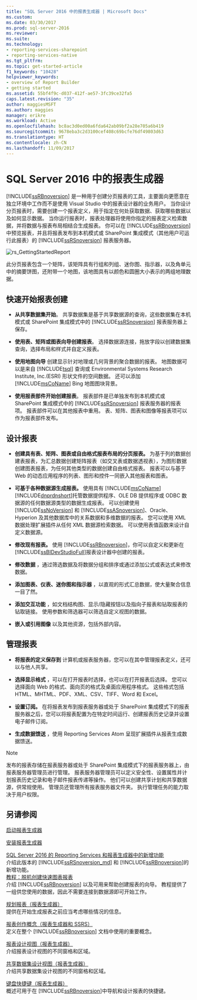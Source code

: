 ```yaml
---
title: "SQL Server 2016 中的报表生成器 | Microsoft Docs"
ms.custom: 
ms.date: 03/30/2017
ms.prod: sql-server-2016
ms.reviewer: 
ms.suite: 
ms.technology:
- reporting-services-sharepoint
- reporting-services-native
ms.tgt_pltfrm: 
ms.topic: get-started-article
f1_keywords: "10428"
helpviewer_keywords:
- overview of Report Builder
- getting started
ms.assetid: 55bf4f9c-d037-412f-ae57-3fc39ce32fa5
caps.latest.revision: "35"
author: maggiesMSFT
ms.author: maggies
manager: erikre
ms.workload: Active
ms.openlocfilehash: bc8ac3d0ed00a6fda642ab09bf2a28e705a6b419
ms.sourcegitcommit: 9678eba3c2d3100cef408c69bcfe76df49803d63
ms.translationtype: HT
ms.contentlocale: zh-CN
ms.lasthandoff: 11/09/2017
---
```

# <a name="report-builder-in-sql-server-2016"></a>SQL Server 2016 中的报表生成器
  [!INCLUDE[ssRBnoversion](../../includes/ssrbnoversion-md.md)] 是一种用于创建分页报表的工具，主要面向更愿意在独立环境中工作而不是使用 Visual Studio 中的报表设计器的业务用户。  当你设计分页报表时，需要创建一个报表定义，用于指定在何处获取数据、获取哪些数据以及如何显示数据。 当你运行报表时，报表处理器将使用你指定的报表定义检索数据，并将数据与报表布局相结合生成报表。 你可以在 [!INCLUDE[ssRBnoversion](../../includes/ssrbnoversion-md.md)] 中预览报表，并且将报表发布到本机模式或 SharePoint 集成模式（其他用户可运行此报表）的 [!INCLUDE[ssRSnoversion](../../includes/ssrsnoversion-md.md)] 报表服务器。  
  
 ![rs_GettingStartedReport](../../reporting-services/report-builder/media/rs-gettingstartedreport.png "rs_GettingStartedReport")  
  
 此分页报表包含一个矩阵，该矩阵具有行组和列组、迷你图、指示器，以及角单元中的摘要饼图，还附带一个地图，该地图具有以颜色和圆圈大小表示的两组地理数据。  
  
##  <a name="JumpStartReptCreation"></a> 快速开始报表创建  
  
-   **从共享数据集开始**。 共享数据集是基于共享数据源的查询，这些数据集在本机模式或 SharePoint 集成模式中的 [!INCLUDE[ssRSnoversion](../../includes/ssrsnoversion-md.md)] 报表服务器上保存。  
  
-   **使用表、矩阵或图表向导创建报表**。 选择数据源连接，拖放字段以创建数据集查询，选择布局和样式并自定义报表。  
  
-   **使用地图向导** 创建显示针对地理或几何背景的聚合数据的报表。 地图数据可以是来自 [!INCLUDE[tsql](../../includes/tsql-md.md)] 查询或 Environmental Systems Research Institute, Inc.(ESRI) 形状文件的空间数据。 还可以添加 [!INCLUDE[msCoName](../../includes/msconame-md.md)] Bing 地图图块背景。  
  
-   **使用报表部件开始创建报表**。 报表部件是已单独发布到本机模式或 SharePoint 集成模式中的 [!INCLUDE[ssRSnoversion](../../includes/ssrsnoversion-md.md)] 报表服务器的报表项。 报表部件可以在其他报表中重用。 表、矩阵、图表和图像等报表项可以作为报表部件发布。  
  
##  <a name="DesignRept"></a> 设计报表  
  
-   **创建具有表、矩阵、图表或自由格式报表布局的分页报表。** 为基于列的数据创建表报表，为汇总数据创建矩阵报表（如交叉表或数据透视表），为图形数据创建图表报表，为任何其他类型的数据创建自由格式报表。 报表可以与基于 Web 的动态应用程序的列表、图形和控件一同嵌入其他报表和图表。  
  
-   **可基于各种数据源生成报表。** 使用具有 [!INCLUDE[msCoName](../../includes/msconame-md.md)] [!INCLUDE[dnprdnshort](../../includes/dnprdnshort-md.md)]托管数据提供程序、OLE DB 提供程序或 ODBC 数据源的任何数据源类型的数据生成报表。 可以创建使用 [!INCLUDE[ssNoVersion](../../includes/ssnoversion-md.md)] 和 [!INCLUDE[ssASnoversion](../../includes/ssasnoversion-md.md)]、Oracle、Hyperion 及其他数据库中的关系数据和多维数据的报表。 您可以使用 XML 数据处理扩展插件从任何 XML 数据源检索数据。 可以使用表值函数来设计自定义数据源。  
  
-   **修改现有报表。** 使用 [!INCLUDE[ssRBnoversion](../../includes/ssrbnoversion-md.md)]，你可以自定义和更新在 [!INCLUDE[ssBIDevStudioFull](../../includes/ssbidevstudiofull-md.md)]报表设计器中创建的报表。  
  
-   **修改数据** ，通过筛选数据及将数据分组和排序或通过添加公式或表达式来修改数据。  
  
-   **添加图表、仪表、迷你图和指示器** ，以直观的形式汇总数据，使大量聚合信息一目了然。  
  
-   **添加交互功能** ，如文档结构图、显示/隐藏按钮以及指向子报表和钻取报表的钻取链接。 使用参数和筛选器可以筛选自定义视图的数据。  
  
-   **嵌入或引用图像** 以及其他资源，包括外部内容。  
  
##  <a name="ManageRpt"></a> 管理报表  
  
-   **将报表的定义保存到** 计算机或报表服务器，您可以在其中管理报表定义，还可以与他人共享。  
  
-   **选择显示格式** ，可以在打开报表时选择，也可以在打开报表后选择。 您可以选择面向 Web 的格式、面向页的格式及桌面应用程序格式。 这些格式包括 HTML、MHTML、PDF、XML、CSV、TIFF、Word 和 Excel。  
  
-   **设置订阅。** 在将报表发布到报表服务器或处于 SharePoint 集成模式下的报表服务器之后，您可以将报表配置为在特定时间运行、创建报表历史记录并设置电子邮件订阅。  
  
-   **生成数据馈送** ，使用 Reporting Services Atom 呈现扩展插件从报表生成数据馈送。  
  
> [!NOTE]  
>  发布的报表存储在报表服务器或处于 SharePoint 集成模式下的报表服务器上，由报表服务器管理员进行管理。 报表服务器管理员可以定义安全性、设置属性并计划报表历史记录和电子邮件报表传递等操作。 他们可以创建共享计划和共享数据源，供常规使用。 管理员还管理所有报表服务器文件夹。 执行管理任务的能力取决于用户权限。  
  
## <a name="see-also"></a>另请参阅  
  [启动报表生成器](../../reporting-services/report-builder/start-report-builder.md)  
  
  [安装报表生成器](../../reporting-services/install-windows/install-report-builder.md)

  [SQL Server 2016 的 Reporting Services 和报表生成器中的新增功能](~/reporting-services/what-s-new-in-sql-server-reporting-services-ssrs.md)  
  介绍此版本的 [!INCLUDE[ssRSnoversion_md](../../includes/ssrsnoversion-md.md)] 和 [!INCLUDE[ssRBnoversion](../../includes/ssrbnoversion-md.md)]的新增功能。   
  [教程：脱机创建快速图表报表](../../reporting-services/report-builder/tutorial-create-a-quick-chart-report-offline-report-builder.md)  
 介绍 [!INCLUDE[ssRBnoversion](../../includes/ssrbnoversion-md.md)] 以及可用来帮助创建报表的向导。 教程提供了一组供您使用的数据，因此不需要连接到数据源即可开始工作。  
  
 [规划报表（报表生成器）](../../reporting-services/report-design/planning-a-report-report-builder.md)  
 提供在开始生成报表之前应当考虑哪些情况的信息。  
  
 [报表创作概念（报表生成器和 SSRS）](../../reporting-services/report-design/report-authoring-concepts-report-builder-and-ssrs.md)  
 定义在整个 [!INCLUDE[ssRBnoversion](../../includes/ssrbnoversion-md.md)] 文档中使用的重要概念。  
  
 [报表设计视图（报表生成器）](../../reporting-services/report-builder/report-design-view-report-builder.md)  
 介绍报表设计视图的不同窗格和区域。  
  
 [共享数据集设计视图（报表生成器）](../../reporting-services/report-builder/shared-dataset-design-view-report-builder.md)  
 介绍共享数据集设计视图的不同窗格和区域。  
  
 [键盘快捷键（报表生成器）](../../reporting-services/report-builder/keyboard-shortcuts-report-builder.md)  
 概述可用于在 [!INCLUDE[ssRBnoversion](../../includes/ssrbnoversion-md.md)]中导航和设计报表的快捷键。  
  


